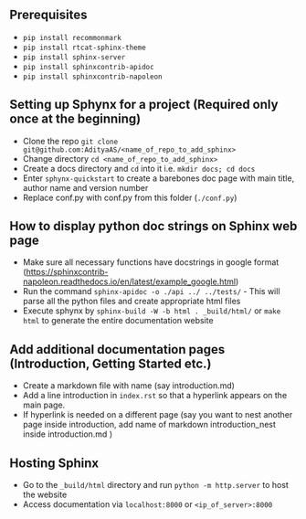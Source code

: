 ## Prerequisites
- `pip install recommonmark`
- `pip install rtcat-sphinx-theme`
- `pip install sphinx-server`
- `pip install sphinxcontrib-apidoc`
- `pip install sphinxcontrib-napoleon`


## Setting up Sphynx for a project (Required only once at the beginning)
- Clone the repo `git clone git@github.com:AdityaAS/<name_of_repo_to_add_sphinx>`
- Change directory `cd <name_of_repo_to_add_sphinx>`
- Create a docs directory and `cd` into it i.e. `mkdir docs; cd docs`
- Enter `sphynx-quickstart` to create a barebones doc page with  main title, author name and version number
- Replace conf.py with conf.py from this folder (`./conf.py`)

## How to display python doc strings on Sphinx web page
- Make sure all necessary functions have docstrings in google format (https://sphinxcontrib-napoleon.readthedocs.io/en/latest/example_google.html)
- Run the command `sphinx-apidoc -o ./api ../ ../tests/`  -  This will parse all the python files and create appropriate html files
- Execute sphynx by `sphinx-build -W -b html . _build/html/` or `make html` to generate the entire documentation website

## Add additional documentation pages (Introduction, Getting Started etc.)
- Create a markdown file with name (say introduction.md)
- Add a line introduction in `index.rst` so that a hyperlink appears on the main page.
- If hyperlink is needed on a different page (say you want to nest another page inside introduction, add name of markdown introduction_nest inside introduction.md )

## Hosting Sphinx
- Go to the `_build/html` directory and run `python -m http.server` to host the website
- Access documentation via `localhost:8000` or `<ip_of_server>:8000`

